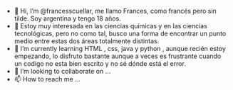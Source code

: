 - 👋 Hi, I’m @francesscuellar, me llamo  Frances, como francés pero sin tilde. Soy argentina y tengo 18 años.
- 👀 Estoy muy interesada en las ciencias químicas y en las ciencias tecnológicas, pero no como tal, busco una forma de encontrar un punto medio entre estas dos áreas  totalmente distintas.
 - 🌱 I’m currently learning  HTML , css, java y python , aunque recién estoy empezando, lo disfruto bastante aunque a veces es frustrante cuando un codigo no esta bien escrito y no sé dónde está el error.
- 💞️ I’m looking to collaborate on ...
- 📫 How to reach me ...

<!---
francesscuellar/francesscuellar is a ✨ special ✨ repository because its `README.md` (this file) appears on your GitHub profile.
You can click the Preview link to take a look at your changes.
--->

